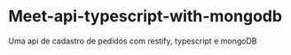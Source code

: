 # Meet-api-typescript-with-mongodb
 Uma api de cadastro de pedidos com restify, typescript e mongoDB
